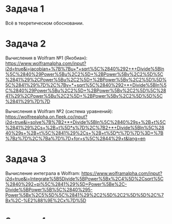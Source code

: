 # Задача 1

Всё в теоретическом обосновании.

# Задача 2

Вычисления в Wolfram №1 (Якобиан): https://www.wolframalpha.com/input?i2d=true&i=jacobian+%7B%7Bu+*+sqrt%5C%2840%292+*+Divide%5Bln%5C%2840%29Power%5Bu%2C2%5D+%2BPower%5Bv%2C2%5D%5C%2841%29%2CPower%5Bu%2C2%5D+%2BPower%5Bv%2C2%5D%5D%5C%2841%29%7D%2C%7Bv+*+sqrt%5C%2840%292+*+Divide%5Bln%5C%2840%29Power%5Bu%2C2%5D+%2BPower%5Bv%2C2%5D%5C%2841%29%2CPower%5Bu%2C2%5D+%2BPower%5Bv%2C2%5D%5D%5C%2841%29%7D%7D

Вычисления в Wolfram №2 (система уравнений): https://wolfreealpha.on.fleek.co/input?i2d=true&i=solve%7B%7B2+*+Divide%5Bln%5C%2840%29s+%2B+t%5C%2841%29%2Cs+%2B+t%5D*s%7D%2C%7B2+*+Divide%5Bln%5C%2840%29s+%2B+t%5C%2841%29%2Cs+%2B+t%5D*t%7D%7D%3D+%7B%7Bz%7D%2C%7Ba%7D%7D+for+s%5C%2844%29+t&lang=en

# Задача 3

Вычисление интеграла в Wolfram: https://www.wolframalpha.com/input?i2d=true&i=Integrate%5B5Divide%5BPower%5Bx%2C4%5D%2Csqrt%5C%2840%292+pi%5C%2841%29%5D+Power%5Be%2C-Divide%5BPower%5B%5C%2840%295-Power%5Bx%2C5%5D%5C%2841%29%2C2%5D%2C2%5D%5D%2C%7Bx%2C-%E2%88%9E%2Cx%7D%5D

# Задача 4

Вычисление в Wolfram: https://www.wolframalpha.com/input?i=Erfc%5B%28x%29%2F%28Sqrt%5B2%5D%29%5D%2F2+%3C%3D+0.05%2F2

Видно, что ЦПТ оценивает, как надо, а Чебышев — переоценивает:

```
Results for lambda = 0.5:
ЦПТ: 19208 times taken, acceptable share: 0.96
Results for lambda = 1:
ЦПТ: 38416 times taken, acceptable share: 0.95
Results for lambda = 5:
ЦПТ: 192080 times taken, acceptable share: 0.97
Results for lambda = 9:
ЦПТ: 345744 times taken, acceptable share: 0.95
```


```
Results for lambda = 0.5:
Чебышев: 100000 times taken, acceptable share: 1.0
Results for lambda = 1:
Чебышев: 200000 times taken, acceptable share: 1.0
Results for lambda = 5:
Чебышев: 1000000 times taken, acceptable share: 1.0
Results for lambda = 9:
Чебышев: 1800000 times taken, acceptable share: 1.0
```